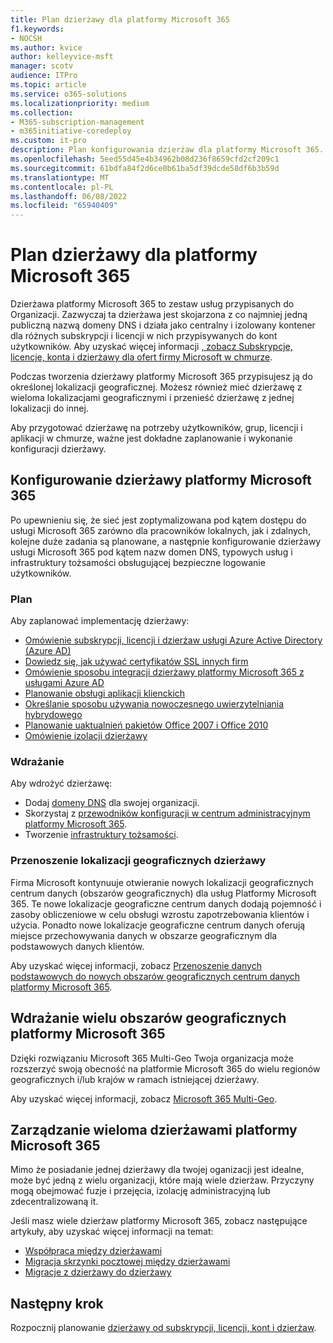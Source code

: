 ```yaml
---
title: Plan dzierżawy dla platformy Microsoft 365
f1.keywords:
- NOCSH
ms.author: kvice
author: kelleyvice-msft
manager: scotv
audience: ITPro
ms.topic: article
ms.service: o365-solutions
ms.localizationpriority: medium
ms.collection:
- M365-subscription-management
- m365initiative-coredeploy
ms.custom: it-pro
description: Plan konfigurowania dzierżaw dla platformy Microsoft 365.
ms.openlocfilehash: 5eed55d45e4b34962b08d236f8659cfd2cf209c1
ms.sourcegitcommit: 61bdfa84f2d6ce0b61ba5df39dcde58df6b3b59d
ms.translationtype: MT
ms.contentlocale: pl-PL
ms.lasthandoff: 06/08/2022
ms.locfileid: "65940409"
---
```

# <a name="tenant-roadmap-for-microsoft-365"></a>Plan dzierżawy dla platformy Microsoft 365

Dzierżawa platformy Microsoft 365 to zestaw usług przypisanych do Organizacji. Zazwyczaj ta dzierżawa jest skojarzona z co najmniej jedną publiczną nazwą domeny DNS i działa jako centralny i izolowany kontener dla różnych subskrypcji i licencji w nich przypisywanych do kont użytkowników. Aby uzyskać więcej informacji [, zobacz Subskrypcje, licencje, konta i dzierżawy dla ofert firmy Microsoft w chmurze](subscriptions-licenses-accounts-and-tenants-for-microsoft-cloud-offerings.md).

Podczas tworzenia dzierżawy platformy Microsoft 365 przypisujesz ją do określonej lokalizacji geograficznej. Możesz również mieć dzierżawę z wieloma lokalizacjami geograficznymi i przenieść dzierżawę z jednej lokalizacji do innej.

Aby przygotować dzierżawę na potrzeby użytkowników, grup, licencji i aplikacji w chmurze, ważne jest dokładne zaplanowanie i wykonanie konfiguracji dzierżawy.

## <a name="set-up-your-microsoft-365-tenant"></a>Konfigurowanie dzierżawy platformy Microsoft 365

Po upewnieniu się, że sieć jest zoptymalizowana pod kątem dostępu do usługi Microsoft 365 zarówno dla pracowników lokalnych, jak i zdalnych, kolejne duże zadania są planowane, a następnie konfigurowanie dzierżawy usługi Microsoft 365 pod kątem nazw domen DNS, typowych usług i infrastruktury tożsamości obsługującej bezpieczne logowanie użytkowników.

### <a name="plan"></a>Plan

Aby zaplanować implementację dzierżawy:

- [Omówienie subskrypcji, licencji i dzierżaw usługi Azure Active Directory (Azure AD)](subscriptions-licenses-accounts-and-tenants-for-microsoft-cloud-offerings.md)
- [Dowiedz się, jak używać certyfikatów SSL innych firm](plan-for-third-party-ssl-certificates.md)
- [Omówienie sposobu integracji dzierżawy platformy Microsoft 365 z usługami Azure AD](integrated-apps-and-azure-ads.md)
- [Planowanie obsługi aplikacji klienckich](microsoft-365-client-support-certificate-based-authentication.md)
- [Określanie sposobu używania nowoczesnego uwierzytelniania hybrydowego](hybrid-modern-auth-overview.md)
- [Planowanie uaktualnień pakietów Office 2007 i Office 2010](plan-upgrade-previous-versions-office.md)
- [Omówienie izolacji dzierżawy](/microsoft-365-isolation-in-microsoft-365?view=o365-worldwide&preserve-view=true)

### <a name="deploy"></a>Wdrażanie

Aby wdrożyć dzierżawę: 

- Dodaj [domeny DNS](../admin/setup/add-domain.md) dla swojej organizacji.
- Skorzystaj z [przewodników konfiguracji w centrum administracyjnym platformy Microsoft 365](setup-guides-for-microsoft-365.md).
- Tworzenie [infrastruktury tożsamości](deploy-identity-solution-overview.md).

### <a name="move-a-tenants-geographic-locations"></a>Przenoszenie lokalizacji geograficznych dzierżawy

Firma Microsoft kontynuuje otwieranie nowych lokalizacji geograficznych centrum danych (obszarów geograficznych) dla usług Platformy Microsoft 365. Te nowe lokalizacje geograficzne centrum danych dodają pojemność i zasoby obliczeniowe w celu obsługi wzrostu zapotrzebowania klientów i użycia. Ponadto nowe lokalizacje geograficzne centrum danych oferują miejsce przechowywania danych w obszarze geograficznym dla podstawowych danych klientów.

Aby uzyskać więcej informacji, zobacz [Przenoszenie danych podstawowych do nowych obszarów geograficznych centrum danych platformy Microsoft 365](moving-data-to-new-datacenter-geos.md).


## <a name="deploy-microsoft-365-multi-geo"></a>Wdrażanie wielu obszarów geograficznych platformy Microsoft 365

Dzięki rozwiązaniu Microsoft 365 Multi-Geo Twoja organizacja może rozszerzyć swoją obecność na platformie Microsoft 365 do wielu regionów geograficznych i/lub krajów w ramach istniejącej dzierżawy.

Aby uzyskać więcej informacji, zobacz [Microsoft 365 Multi-Geo](microsoft-365-multi-geo.md).

## <a name="manage-multiple-microsoft-365-tenants"></a>Zarządzanie wieloma dzierżawami platformy Microsoft 365 

Mimo że posiadanie jednej dzierżawy dla twojej oganizacji jest idealne, może być jedną z wielu organizacji, które mają wiele dzierżaw. Przyczyny mogą obejmować fuzje i przejęcia, izolację administracyjną lub zdecentralizowaną it.

Jeśli masz wiele dzierżaw platformy Microsoft 365, zobacz następujące artykuły, aby uzyskać więcej informacji na temat:

- [Współpraca między dzierżawami](microsoft-365-inter-tenant-collaboration.md)
- [Migracja skrzynki pocztowej między dzierżawami](cross-tenant-mailbox-migration.md)
- [Migracje z dzierżawy do dzierżawy](microsoft-365-tenant-to-tenant-migrations.md)

## <a name="next-step"></a>Następny krok

Rozpocznij planowanie [dzierżawy od subskrypcji, licencji, kont i dzierżaw](subscriptions-licenses-accounts-and-tenants-for-microsoft-cloud-offerings.md).